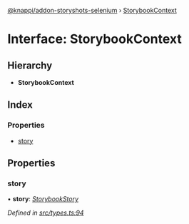 [@knappi/addon-storyshots-selenium](../README.md) ›
[StorybookContext](storybookcontext.md)

# Interface: StorybookContext

## Hierarchy

- **StorybookContext**

## Index

### Properties

- [story](storybookcontext.md#story)

## Properties

### story

• **story**: _[StorybookStory](storybookstory.md)_

_Defined in
[src/types.ts:94](https://github.com/nknapp/addons-storyshots-selenium/blob/fbd4145/src/types.ts#L94)_
